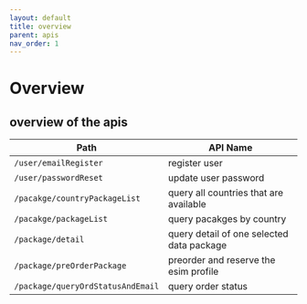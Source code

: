 ```yaml
---
layout: default
title: overview
parent: apis
nav_order: 1
---
```


# Overview

## overview of the apis

| Path | API Name |
|------|----------|
| `/user/emailRegister` |  register user |
| `/user/passwordReset` |  update user password |
| `/pacakge/countryPackageList` | query all countries that are available |
| `/pacakge/packageList` | query pacakges by country |
| `/package/detail` | query detail of one selected data package|
| `/package/preOrderPackage` | preorder and reserve the esim profile|
| `/package/queryOrdStatusAndEmail` | query order status|